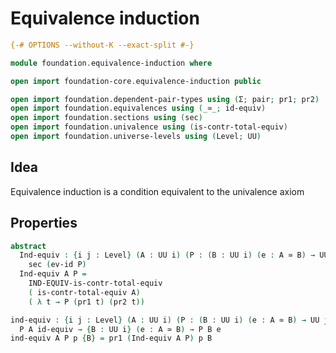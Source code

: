 # Equivalence induction

```agda
{-# OPTIONS --without-K --exact-split #-}

module foundation.equivalence-induction where

open import foundation-core.equivalence-induction public

open import foundation.dependent-pair-types using (Σ; pair; pr1; pr2)
open import foundation.equivalences using (_≃_; id-equiv)
open import foundation.sections using (sec)
open import foundation.univalence using (is-contr-total-equiv)
open import foundation.universe-levels using (Level; UU)
```

## Idea

Equivalence induction is a condition equivalent to the univalence axiom

## Properties

```agda
abstract
  Ind-equiv : {i j : Level} (A : UU i) (P : (B : UU i) (e : A ≃ B) → UU j) →
    sec (ev-id P)
  Ind-equiv A P =
    IND-EQUIV-is-contr-total-equiv
    ( is-contr-total-equiv A)
    ( λ t → P (pr1 t) (pr2 t))

ind-equiv : {i j : Level} (A : UU i) (P : (B : UU i) (e : A ≃ B) → UU j) →
  P A id-equiv → {B : UU i} (e : A ≃ B) → P B e
ind-equiv A P p {B} = pr1 (Ind-equiv A P) p B
```
